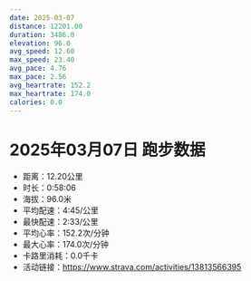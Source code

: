 ```yaml
---
date: 2025-03-07
distance: 12201.00
duration: 3486.0
elevation: 96.0
avg_speed: 12.60
max_speed: 23.40
avg_pace: 4.76
max_pace: 2.56
avg_heartrate: 152.2
max_heartrate: 174.0
calories: 0.0
---
```


# 2025年03月07日 跑步数据

- 距离：12.20公里
- 时长：0:58:06
- 海拔：96.0米
- 平均配速：4:45/公里
- 最快配速：2:33/公里
- 平均心率：152.2次/分钟
- 最大心率：174.0次/分钟
- 卡路里消耗：0.0千卡
- 活动链接：https://www.strava.com/activities/13813566395
